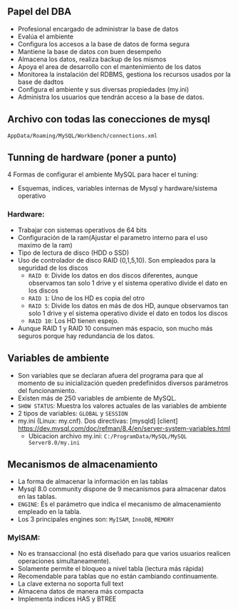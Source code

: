 ## Papel del DBA

- Profesional encargado de administrar la base de datos
- Evalúa el ambiente
- Configura los accesos a la base de datos de forma segura
- Mantiene la base de datos con buen desempeño
- Almacena los datos, realiza backup de los mismos
- Apoya el area de desarrollo con el mantenimiento de los datos
- Monitorea la instalación del RDBMS, gestiona los recursos usados por la base de dadtos
- Configura el ambiente y sus diversas propiedades (my.ini)
- Administra los usuarios que tendrán acceso a la base de datos.

## Archivo con todas las conecciones de mysql

`AppData/Roaming/MySQL/Workbench/connections.xml`

## Tunning de hardware (poner a punto)

4 Formas de configurar el ambiente MySQL para hacer el tuning:
- Esquemas, indices, variables internas de Mysql y hardware/sistema operativo

### Hardware:
- Trabajar con sistemas operativos de 64 bits
- Configuración de la ram(Ajustar el parametro interno para el uso maximo de la ram)
- Tipo de lectura de disco (HDD o SSD)
- Uso de controlador de disco RAID (0,1,5,10). Son empleados para la seguridad de los discos
    - `RAID 0`: Divide los datos en dos discos diferentes, aunque observamos tan solo 1 drive y el sistema operativo divide el dato en los discos
    - `RAID 1`: Uno de los HD es copia del otro
    - `RAID 5`: Divide los datos en más de dos HD, aunque observamos tan solo 1 drive y el sistema operativo divide el dato en todos los discos
    - `RAID 10`: Los HD tienen espejo.
- Aunque RAID 1 y RAID 10 consumen más espacio, son mucho más seguros porque hay redundancia de los datos.

## Variables de ambiente

- Son variables que se declaran afuera del programa para que al momento de su inicialización queden predefinidos diversos parámetros del funcionamiento.
- Existen más de 250 variables de ambiente de MySQL.
- `SHOW STATUS`: Muestra los valores actuales de las variables de ambiente
- 2 tipos de variables: `GLOBAL` y `SESSION`
- my.ini (Linux: my.cnf). Dos directivas: [mysqld] [client] https://dev.mysql.com/doc/refman/8.4/en/server-system-variables.html
    - Ubicacion archivo my.ini: `C:/ProgramData/MySQL/MySQL Server8.0/my.ini`

## Mecanismos de almacenamiento
- La forma de almacenar la información en las tablas
- Mysql 8.0 community dispone de 9 mecanismos para almacenar datos en las tablas.
- `ENGINE`: Es el parámetro que indica el mecanismo de almacenamiento empleado en la tabla.
- Los 3 principales engines son: `MyISAM`, `InnoDB`, `MEMORY`

### MyISAM:
- No es transaccional (no está diseñado para que varios usuarios realicen operaciones simultaneamente).
- Solamente permite el bloqueo a nivel tabla (lectura más rápida)
- Recomendable para tablas que no están cambiando continuamente.
- La clave externa no soporta full text
- Almacena datos de manera más compacta
- Implementa indices HAS y BTREE
